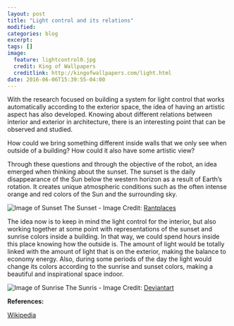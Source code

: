 ```yaml
---
layout: post
title: "Light control and its relations"
modified:
categories: blog
excerpt:
tags: []
image:
  feature: lightcontrol0.jpg
  credit: King of Wallpapers
  creditlink: http://kingofwallpapers.com/light.html
date: 2016-06-06T15:39:55-04:00
---
```


With the research focused on building a system for light control that works automatically according to the exterior space, the idea of having an artistic aspect has also developed. Knowing about different relations between interior and exterior in architecture, there is an interesting point that can be observed and studied.

How could we bring something different inside walls that we only see when outside of a building? How could it also have some artistic view? 

Through these questions and through the objective of the robot, an idea emerged when thinking about the sunset. The sunset is the daily disappearance of the Sun below the western horizon as a result of Earth’s rotation. It creates unique atmospheric conditions such as the often intense orange and red colors of the Sun and the surrounding sky.

![Image of Sunset](https://marinaorru.github.io/images/sunset2.jpg)
The Sunset - Image Credit: [Rantplaces](http://www.rantplaces.com/2014/11/04/10-amazing-sunsets-around-the-world/)

The idea now is to keep in mind the light control for the interior, but also working together at some point with representations of the sunset and sunrise colors inside a building. In that way, we could spend hours inside this place knowing how the outside is. The amount of light would be totally linked with the amount of light that is on the exterior, making the balance to economy energy. Also, during some periods of the day the light would change its colors according to the sunrise and sunset colors, making a beautiful and inspirational space indoor.

![Image of Sunrise](https://marinaorru.github.io/images/sunrise.jpg)
The Sunris - Image Credit: [Deviantart](http://millymiau.deviantart.com/)

**References:**

[Wikipedia](https://en.wikipedia.org/wiki/Sunset#Colors)


[jekyll-gh]: https://github.com/jekyll/jekyll
[jekyll]:    http://jekyllrb.com
